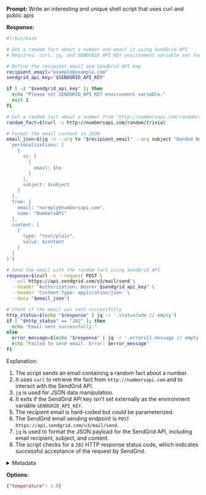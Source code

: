 **Prompt:**
Write an interesting and unique shell script that uses curl and public apis

**Response:**
```bash
#!/bin/bash

# Get a random fact about a number and email it using SendGrid API
# Requires: curl, jq, and SENDGRID_API_KEY environment variable set for SendGrid API

# Define the recipient email and SendGrid API key
recipient_email="example@example.com"
sendgrid_api_key="$SENDGRID_API_KEY"

if [ -z "$sendgrid_api_key" ]; then
  echo "Please set SENDGRID_API_KEY environment variable."
  exit 1
fi

# Get a random fact about a number from "http://numbersapi.com/random/trivia"
random_fact=$(curl -s http://numbersapi.com/random/trivia)

# Format the email content in JSON
email_json=$(jq -n --arg to "$recipient_email" --arg subject "Random Number Fact" --arg content "$random_fact" '{
  personalizations: [
    {
      to: [
        {
          email: $to
        }
      ],
      subject: $subject
    }
  ],
  from: {
    email: "noreply@numbersapi.com",
    name: "NumbersAPI"
  },
  content: [
    {
      type: "text/plain",
      value: $content
    }
  ]
}')

# Send the email with the random fact using SendGrid API
response=$(curl -s --request POST \
  --url https://api.sendgrid.com/v3/mail/send \
  --header "Authorization: Bearer $sendgrid_api_key" \
  --header 'Content-Type: application/json' \
  --data "$email_json")

# Check if the email was sent successfully
http_status=$(echo "$response" | jq -r '.statusCode // empty')
if [ "$http_status" == "202" ]; then
  echo "Email sent successfully."
else
  error_message=$(echo "$response" | jq -r '.errors[].message // empty')
  echo "Failed to send email. Error: $error_message"
fi
```
Explanation:

1. The script sends an email containing a random fact about a number.
2. It uses `curl` to retrieve the fact from `http://numbersapi.com` and to interact with the SendGrid API.
3. `jq` is used for JSON data manipulation.
4. It exits if the SendGrid API key isn't set externally as the environment variable `SENDGRID_API_KEY`.
5. The recipient email is hard-coded but could be parameterized.
6. The SendGrid email sending endpoint is `POST https://api.sendgrid.com/v3/mail/send`.
7. `jq` is used to format the JSON payload for the SendGrid API, including email recipient, subject, and content.
8. The script checks for a `202` HTTP response status code, which indicates successful acceptance of the request by SendGrid.

<details><summary>Metadata</summary>

- Duration: 27151 ms
- Datetime: 2023-12-26T18:59:26.960409
- Model: gpt-4-1106-preview

</details>

**Options:**
```json
{"temperature": 1.0}
```

